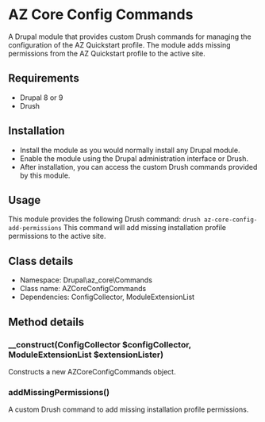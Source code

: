 # AZ Core Config Commands

A Drupal module that provides custom Drush commands for managing the configuration of the AZ Quickstart profile. The module adds missing permissions from the AZ Quickstart profile to the active site.

## Requirements
- Drupal 8 or 9
- Drush

## Installation
- Install the module as you would normally install any Drupal module.
- Enable the module using the Drupal administration interface or Drush.
- After installation, you can access the custom Drush commands provided by this module.

## Usage
This module provides the following Drush command:
`drush az-core-config-add-permissions`
This command will add missing installation profile permissions to the active site.

## Class details
- Namespace: Drupal\az_core\Commands
- Class name: AZCoreConfigCommands
- Dependencies: ConfigCollector, ModuleExtensionList

## Method details
### __construct(ConfigCollector $configCollector, ModuleExtensionList $extensionLister)
Constructs a new AZCoreConfigCommands object.

### addMissingPermissions()
A custom Drush command to add missing installation profile permissions.
